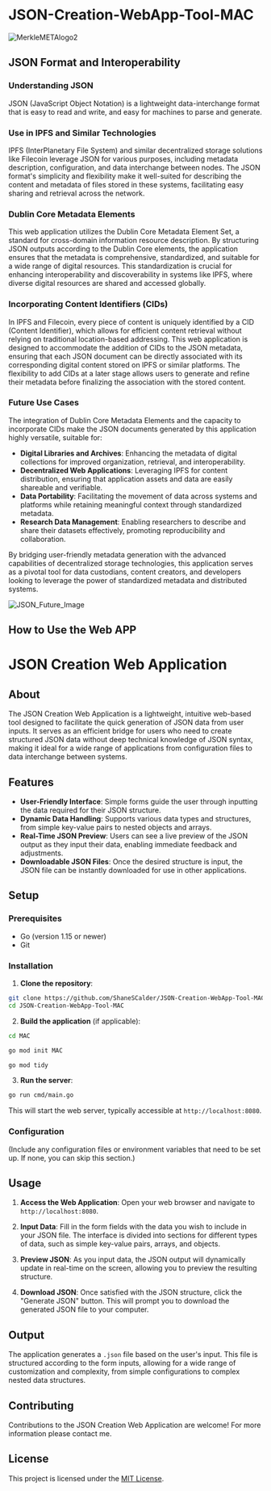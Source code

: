 # JSON-Creation-WebApp-Tool-MAC


![MerkleMETAlogo2](https://github.com/ShaneSCalder/JSON-Creation-WebApp-Tool-MAC/assets/29208274/70eeecde-32cf-449b-9f98-e69a3253c762)


## JSON Format and Interoperability

### Understanding JSON

JSON (JavaScript Object Notation) is a lightweight data-interchange format that is easy to read and write, and easy for machines to parse and generate.

### Use in IPFS and Similar Technologies

IPFS (InterPlanetary File System) and similar decentralized storage solutions like Filecoin leverage JSON for various purposes, including metadata description, configuration, and data interchange between nodes. The JSON format's simplicity and flexibility make it well-suited for describing the content and metadata of files stored in these systems, facilitating easy sharing and retrieval across the network.

### Dublin Core Metadata Elements

This web application utilizes the Dublin Core Metadata Element Set, a standard for cross-domain information resource description. By structuring JSON outputs according to the Dublin Core elements, the application ensures that the metadata is comprehensive, standardized, and suitable for a wide range of digital resources. This standardization is crucial for enhancing interoperability and discoverability in systems like IPFS, where diverse digital resources are shared and accessed globally.

### Incorporating Content Identifiers (CIDs)

In IPFS and Filecoin, every piece of content is uniquely identified by a CID (Content Identifier), which allows for efficient content retrieval without relying on traditional location-based addressing. This web application is designed to accommodate the addition of CIDs to the JSON metadata, ensuring that each JSON document can be directly associated with its corresponding digital content stored on IPFS or similar platforms. The flexibility to add CIDs at a later stage allows users to generate and refine their metadata before finalizing the association with the stored content.

### Future Use Cases

The integration of Dublin Core Metadata Elements and the capacity to incorporate CIDs make the JSON documents generated by this application highly versatile, suitable for:

- **Digital Libraries and Archives**: Enhancing the metadata of digital collections for improved organization, retrieval, and interoperability.
- **Decentralized Web Applications**: Leveraging IPFS for content distribution, ensuring that application assets and data are easily shareable and verifiable.
- **Data Portability**: Facilitating the movement of data across systems and platforms while retaining meaningful context through standardized metadata.
- **Research Data Management**: Enabling researchers to describe and share their datasets effectively, promoting reproducibility and collaboration.

By bridging user-friendly metadata generation with the advanced capabilities of decentralized storage technologies, this application serves as a pivotal tool for data custodians, content creators, and developers looking to leverage the power of standardized metadata and distributed systems.



![JSON_Future_Image](https://github.com/ShaneSCalder/JSON-Creation-WebApp-Tool-MAC/assets/29208274/c0c536b4-6b13-4876-8078-a268d28b873d)


## How to Use the Web APP

# JSON Creation Web Application

## About

The JSON Creation Web Application is a lightweight, intuitive web-based tool designed to facilitate the quick generation of JSON data from user inputs. It serves as an efficient bridge for users who need to create structured JSON data without deep technical knowledge of JSON syntax, making it ideal for a wide range of applications from configuration files to data interchange between systems.

## Features

- **User-Friendly Interface**: Simple forms guide the user through inputting the data required for their JSON structure.
- **Dynamic Data Handling**: Supports various data types and structures, from simple key-value pairs to nested objects and arrays.
- **Real-Time JSON Preview**: Users can see a live preview of the JSON output as they input their data, enabling immediate feedback and adjustments.
- **Downloadable JSON Files**: Once the desired structure is input, the JSON file can be instantly downloaded for use in other applications.

## Setup

### Prerequisites

- Go (version 1.15 or newer)
- Git

### Installation

1. **Clone the repository**:

```bash
git clone https://github.com/ShaneSCalder/JSON-Creation-WebApp-Tool-MAC
cd JSON-Creation-WebApp-Tool-MAC
```

2. **Build the application** (if applicable):

```bash
cd MAC
```

```bash
go mod init MAC
```

```bash
go mod tidy
```
3. **Run the server**:

```bash
go run cmd/main.go
```

This will start the web server, typically accessible at `http://localhost:8080`.

### Configuration

(Include any configuration files or environment variables that need to be set up. If none, you can skip this section.)

## Usage

1. **Access the Web Application**: Open your web browser and navigate to `http://localhost:8080`.

2. **Input Data**: Fill in the form fields with the data you wish to include in your JSON file. The interface is divided into sections for different types of data, such as simple key-value pairs, arrays, and objects.

3. **Preview JSON**: As you input data, the JSON output will dynamically update in real-time on the screen, allowing you to preview the resulting structure.

4. **Download JSON**: Once satisfied with the JSON structure, click the "Generate JSON" button. This will prompt you to download the generated JSON file to your computer.

## Output

The application generates a `.json` file based on the user's input. This file is structured according to the form inputs, allowing for a wide range of customization and complexity, from simple configurations to complex nested data structures.


## Contributing

Contributions to the JSON Creation Web Application are welcome! For more information please contact me.

## License

This project is licensed under the [MIT License](LICENSE).



